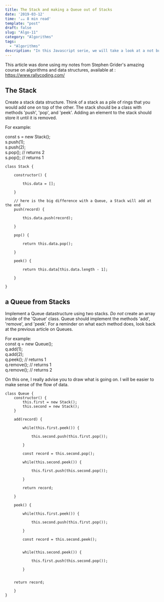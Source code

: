 ```yaml
---
title: The Stack and making a Queue out of Stacks
date: '2019-03-12'
time: '☕️☕️ 8 min read'
template: "post"
draft: false
slug: "Algo-11"
category: "Algorithms"
tags:
  - "Algorithms"
description: "In this Javascript serie, we will take a look at a not built in data structure known as Stack, and then play around with it."
---
```


This article was done using my notes from Stephen Grider's amazing course on algorithms and data structures, available at : https://www.rallycoding.com/

## The Stack

Create a stack data structure. Think of a stack as a pile of rings that you would add one on top of the other.
The stack should be a class with methods 'push', 'pop', and 'peek'. Adding an element to the stack should store it until it is removed.

For example:<br>

const s = new Stack();<br>
s.push(1);<br>
s.push(2);<br>
s.pop(); // returns 2<br>
s.pop(); // returns 1

```
class Stack {

    constructor() {

        this.data = [];

    }

    // here is the big difference with a Queue, a Stack will add at the end
    push(record) {

        this.data.push(record);

    }

    pop() {

        return this.data.pop();

    }

    peek() {

        return this.data[this.data.length - 1];

    }

}
```

## a Queue from Stacks

Implement a Queue datastructure using two stacks. _Do not_ create an array inside of the 'Queue' class.
Queue should implement the methods 'add', 'remove', and 'peek'. For a reminder on what each method does, look back
at the previous article on Queues.

For example:<br>
const q = new Queue();<br>
q.add(1);<br>
q.add(2);<br>
q.peek(); // returns 1<br>
q.remove(); // returns 1<br>
q.remove(); // returns 2<br>

On this one, I really advise you to draw what is going on. I will be easier to make sense of the flow of data.

```
class Queue {
    constructor() {
        this.first = new Stack();
        this.second = new Stack();
    }

    add(record) {

        while(this.first.peek()) {

            this.second.push(this.first.pop());

        }

        const record = this.second.pop();

        while(this.second.peek()) {

            this.first.push(this.second.pop());

        }

        return record;

    }

    peek() {

        while(this.first.peek()) {

            this.second.push(this.first.pop());

        }

        const record = this.second.peek();


        while(this.second.peek()) {

            this.first.push(this.second.pop());

        }


    return record;

    }
}
```
